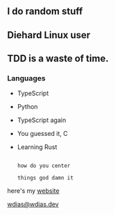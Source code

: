 ## I do random stuff

## Diehard Linux user

## TDD is a waste of time.

### Languages
- TypeScript
- Python
- TypeScript again
- You guessed it, C
- Learning Rust


                                                                        how do you center
                                                                          things god damn it

here's my [website](https://wdias.dev/)

wdias@wdias.dev
